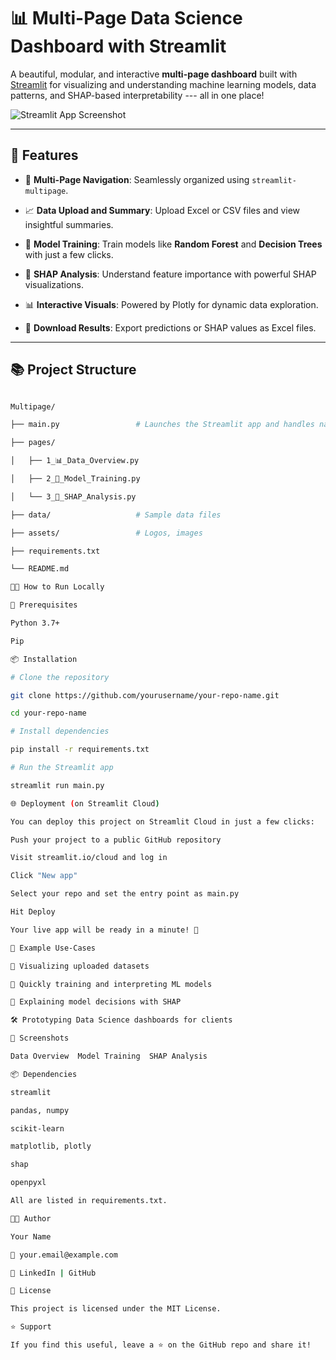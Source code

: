# 📊 Multi-Page Data Science Dashboard with Streamlit

A beautiful, modular, and interactive **multi-page dashboard** built with [Streamlit](https://streamlit.io/) for visualizing and understanding machine learning models, data patterns, and SHAP-based interpretability --- all in one place!

![Streamlit App Screenshot](https://user-images.githubusercontent.com/your-screenshot-link.png)

---

## 🚀 Features

- 📁 **Multi-Page Navigation**: Seamlessly organized using `streamlit-multipage`.

- 📈 **Data Upload and Summary**: Upload Excel or CSV files and view insightful summaries.

- 🧠 **Model Training**: Train models like **Random Forest** and **Decision Trees** with just a few clicks.

- 🌌 **SHAP Analysis**: Understand feature importance with powerful SHAP visualizations.

- 📊 **Interactive Visuals**: Powered by Plotly for dynamic data exploration.

- 📂 **Download Results**: Export predictions or SHAP values as Excel files.

---

## 📚 Project Structure

```bash

Multipage/

├── main.py                 # Launches the Streamlit app and handles navigation

├── pages/

│   ├── 1_📊_Data_Overview.py

│   ├── 2_🧠_Model_Training.py

│   └── 3_🌌_SHAP_Analysis.py

├── data/                   # Sample data files

├── assets/                 # Logos, images

├── requirements.txt

└── README.md

🧑‍💻 How to Run Locally

🔧 Prerequisites

Python 3.7+

Pip

📦 Installation

# Clone the repository

git clone https://github.com/yourusername/your-repo-name.git

cd your-repo-name

# Install dependencies

pip install -r requirements.txt

# Run the Streamlit app

streamlit run main.py

🌐 Deployment (on Streamlit Cloud)

You can deploy this project on Streamlit Cloud in just a few clicks:

Push your project to a public GitHub repository

Visit streamlit.io/cloud and log in

Click "New app"

Select your repo and set the entry point as main.py

Hit Deploy

Your live app will be ready in a minute! 🚀

🧪 Example Use-Cases

📁 Visualizing uploaded datasets

🧠 Quickly training and interpreting ML models

🧬 Explaining model decisions with SHAP

🛠️ Prototyping Data Science dashboards for clients

📸 Screenshots

Data Overview  Model Training  SHAP Analysis

📦 Dependencies

streamlit

pandas, numpy

scikit-learn

matplotlib, plotly

shap

openpyxl

All are listed in requirements.txt.

👨‍💻 Author

Your Name

📧 your.email@example.com

🔗 LinkedIn | GitHub

📄 License

This project is licensed under the MIT License.

⭐️ Support

If you find this useful, leave a ⭐️ on the GitHub repo and share it!
